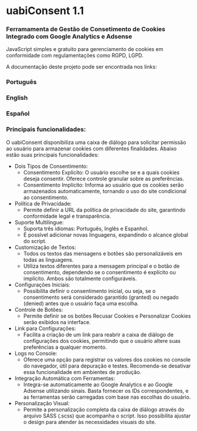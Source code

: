 # uabiConsent 1.1

### Ferramamenta de Gestão de Consetimento de Cookies Integrado com Google Analytics e Adsense

JavaScript simples e gratuito para gerenciamento de cookies em conformidade com regulamentações como RGPD, LGPD.

A documentação deste projeto pode ser encontrada nos links:

### Português

### English

### Español


### Principais funcionalidades:

O uabiConsent disponibiliza uma caixa de diálogo para solicitar permissão ao usuário para armazenar cookies com diferentes finalidades. Abaixo estão suas principais funcionalidades:

- Dois Tipos de Consentimento:
   * Consentimento Explícito: O usuário escolhe se e a quais cookies deseja consentir. Oferece controle granular sobre as preferências.
   * Consentimento Implícito: Informa ao usuário que os cookies serão armazenados automaticamente, tornando o uso do site condicional ao consentimento.
- Política de Privacidade:
   * Permite definir a URL da política de privacidade do site, garantindo conformidade legal e transparência.
- Suporte Multilíngue:
   * Suporta três idiomas: Português, Inglês e Espanhol.
   * É possível adicionar novas linguagens, expandindo o alcance global do script.
- Customização de Textos:
   * Todos os textos das mensagens e botões são personalizáveis em todas as linguagens.
   * Utiliza textos diferentes para a mensagem principal e o botão de consentimento, dependendo se o consentimento é explícito ou implícito. Ambos são totalmente configuráveis.
- Configurações Iniciais:
   * Possibilita definir o consentimento inicial, ou seja, se o consentimento será considerado garantido (granted) ou negado (denied) antes que o usuário faça uma escolha.
- Controle de Botões:
   * Permite definir se os botões Recusar Cookies e Personalizar Cookies serão exibidos na interface.
- Link para Configurações:
   * Facilita a criação de um link para reabrir a caixa de diálogo de configurações dos cookies, permitindo que o usuário altere suas preferências a qualquer momento.
- Logs no Console:
   * Oferece uma opção para registrar os valores dos cookies no console do navegador, útil para depuração e testes. Recomenda-se desativar essa funcionalidade em ambientes de produção.
- Integração Automática com Ferramentas:
   * Integra-se automaticamente ao Google Analytics e ao Google Adsense utilizando sinais. Basta fornecer os IDs correspondentes, e as ferramentas serão carregadas com base nas escolhas do usuário.
- Personalização Visual:
   * Permite a personalização completa da caixa de diálogo através do arquivo SASS (.scss) que acompanha o script. Isso possibilita ajustar o design para atender às necessidades visuais do site.
